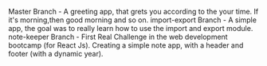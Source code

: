 Master Branch - A greeting app, that grets you according to the your time. If it's morning,then good morning and so on.
import-export Branch - A simple app, the goal was to really learn how to use the import and export module.
note-keeper Branch - First Real Challenge in the web development bootcamp (for React Js). Creating a simple note app, with a header and footer (with a dynamic year).
